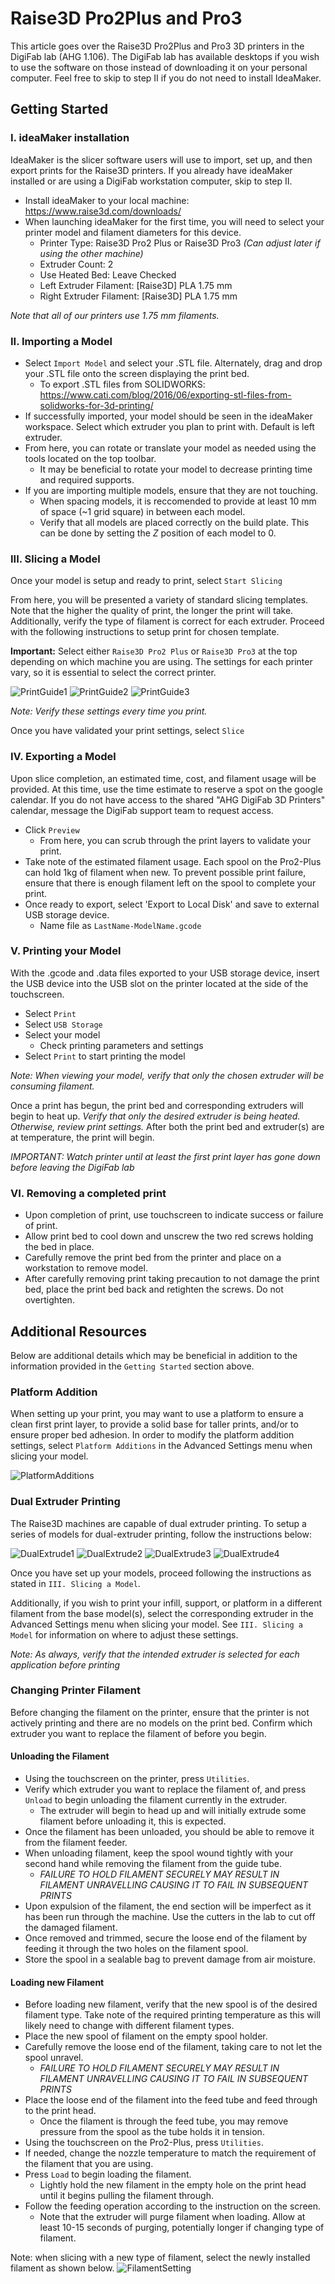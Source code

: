 # Raise3D Pro2Plus and Pro3

This article goes over the Raise3D Pro2Plus and Pro3 3D printers in the DigiFab lab (AHG 1.106). The DigiFab lab has available desktops if you wish to use the software on those instead of downloading it on your personal computer. Feel free to skip to step II if you do not need to install IdeaMaker.

## Getting Started

### I. ideaMaker installation

IdeaMaker is the slicer software users will use to import, set up, and then export prints for the Raise3D printers. If you already have ideaMaker installed or are using a DigiFab workstation computer, skip to step II.

+ Install ideaMaker to your local machine: https://www.raise3d.com/downloads/
+ When launching ideaMaker for the first time, you will need to select your printer model and filament diameters for this device.
  - Printer Type: Raise3D Pro2 Plus or Raise3D Pro3 *(Can adjust later if using the other machine)*
  - Extruder Count: 2
  - Use Heated Bed: Leave Checked
  - Left Extruder Filament: \[Raise3D\] PLA 1.75 mm
  - Right Extruder Filament: \[Raise3D\] PLA 1.75 mm

*Note that all of our printers use 1.75 mm filaments.*

### II. Importing a Model

+ Select `Import Model` and select your .STL file. Alternately, drag and drop your .STL file onto the screen displaying the print bed.
  - To export .STL files from SOLIDWORKS: https://www.cati.com/blog/2016/06/exporting-stl-files-from-solidworks-for-3d-printing/
+ If successfully imported, your model should be seen in the ideaMaker workspace. Select which extruder you plan to print with. Default is left extruder. 
+ From here, you can rotate or translate your model as needed using the tools located on the top toolbar.
  - It may be beneficial to rotate your model to decrease printing time and required supports.
+ If you are importing multiple models, ensure that they are not touching.
  - When spacing models, it is reccomended to provide at least 10 mm of space (~1 grid square) in between each model.
  - Verify that all models are placed correctly on the build plate. This can be done by setting the *Z* position of each model to 0.

### III. Slicing a Model

Once your model is setup and ready to print, select `Start Slicing`

From here, you will be presented a variety of standard slicing templates. Note that the higher the quality of print, the longer the print will take. Additionally, verify the type of filament is correct for each extruder. Proceed with the following instructions to setup print for chosen template.

**Important:** Select either `Raise3D Pro2 Plus` or `Raise3D Pro3` at the top depending on which machine you are using. The settings for each printer vary, so it is essential
to select the correct printer.

![PrintGuide1](https://user-images.githubusercontent.com/87148770/134209686-c060927a-1234-4537-8033-d27104fe2304.jpg)
![PrintGuide2](https://user-images.githubusercontent.com/87148770/134209697-2ea44c09-4b9a-4d44-a641-cf6eb73d6fc4.jpg)
![PrintGuide3](https://user-images.githubusercontent.com/87148770/134209699-617aeaa2-6555-40da-92c3-345d54362bce.jpg)


*Note: Verify these settings every time you print.*



Once you have validated your print settings, select `Slice`

### IV. Exporting a Model

Upon slice completion, an estimated time, cost, and filament usage will be provided. At this time, use the time estimate to reserve a spot on the google calendar. If you do not have access to the shared "AHG DigiFab 3D Printers" calendar, message the DigiFab support team to request access.
+ Click `Preview`
  - From here, you can scrub through the print layers to validate your print.
+ Take note of the estimated filament usage. Each spool on the Pro2-Plus can hold 1kg of filament when new. To prevent possible print failure, ensure that there is enough filament left on the spool to complete your print.
+ Once ready to export, select 'Export to Local Disk' and save to external USB storage device.
  - Name file as `LastName-ModelName.gcode`

### V. Printing your Model

With the .gcode and .data files exported to your USB storage device, insert the USB device into the USB slot on the printer located at the side of the touchscreen.
+ Select `Print`
+ Select `USB Storage`
+ Select your model
  - Check printing parameters and settings
+ Select `Print` to start printing the model

*Note: When viewing your model, verify that only the chosen extruder will be consuming filament.*

Once a print has begun, the print bed and corresponding extruders will begin to heat up. *Verify that only the desired extruder is being heated. Otherwise, review print settings.*
After both the print bed and extruder(s) are at temperature, the print will begin. 

*IMPORTANT: Watch printer until at least the first print layer has gone down before leaving the DigiFab lab*

### VI. Removing a completed print

+ Upon completion of print, use touchscreen to indicate success or failure of print.
+ Allow print bed to cool down and unscrew the two red screws holding the bed in place.
+ Carefully remove the print bed from the printer and place on a workstation to remove model.
+ After carefully removing print taking precaution to not damage the print bed, place the print bed back and retighten the screws. Do not overtighten.


## Additional Resources

Below are additional details which may be beneficial in addition to the information provided in the `Getting Started` section above.

### Platform Addition

When setting up your print, you may want to use a platform to ensure a clean first print layer, to provide a solid base for taller prints, and/or to ensure proper bed adhesion. In order to modify the platform addition settings, select `Platform Additions` in the Advanced Settings menu when slicing your model.

![PlatformAdditions](https://user-images.githubusercontent.com/87148770/134209618-1f79026e-d506-4398-8cf4-ffeb83d88d14.jpg)


### Dual Extruder Printing

The Raise3D machines are capable of dual extruder printing. To setup a series of models for dual-extruder printing, follow the instructions below:

![DualExtrude1](https://user-images.githubusercontent.com/87148770/134209544-8c6ddaba-d701-4a97-9d0d-b311a53b9598.jpg)
![DualExtrude2](https://user-images.githubusercontent.com/87148770/134209559-34f16259-77ff-427b-beee-27ebd34b71ca.jpg)
![DualExtrude3](https://user-images.githubusercontent.com/87148770/134209568-3f73712f-e20b-451f-84ce-00eee745e36d.jpg)
![DualExtrude4](https://user-images.githubusercontent.com/87148770/134209571-15fb3e29-a92e-485f-9163-f2dfc1c27257.jpg)

Once you have set up your models, proceed following the instructions as stated in `III. Slicing a Model`.

Additionally, if you wish to print your infill, support, or platform in a different filament from the base model(s), select the corresponding extruder in the Advanced Settings menu when slicing your model. See `III. Slicing a Model` for information on where to adjust these settings.

*Note: As always, verify that the intended extruder is selected for each application before printing*

### Changing Printer Filament

Before changing the filament on the printer, ensure that the printer is not actively printing and there are no models on the print bed. Confirm which extruder you want to replace the filament of before you begin.

#### Unloading the Filament

+ Using the touchscreen on the printer, press `Utilities`.
+ Verify which extruder you want to replace the filament of, and press `Unload` to begin unloading the filament currently in the extruder.
  - The extruder will begin to head up and will initially extrude some filament before unloading it, this is expected.
+ Once the filament has been unloaded, you should be able to remove it from the filament feeder. 
+ When unloading filament, keep the spool wound tightly with your second hand while removing the filament from the guide tube.
  - *FAILURE TO HOLD FILAMENT SECURELY MAY RESULT IN FILAMENT UNRAVELLING CAUSING IT TO FAIL IN SUBSEQUENT PRINTS*
+ Upon expulsion of the filament, the end section will be imperfect as it has been run through the machine. Use the cutters in the lab to cut off the damaged filament.
+ Once removed and trimmed, secure the loose end of the filament by feeding it through the two holes on the filament spool.
+ Store the spool in a sealable bag to prevent damage from air moisture.

#### Loading new Filament

+ Before loading new filament, verify that the new spool is of the desired filament type. Take note of the required printing temperature as this will likely need to change with different filament types.
+ Place the new spool of filament on the empty spool holder.
+ Carefully remove the loose end of the filament, taking care to not let the spool unravel.
  - *FAILURE TO HOLD FILAMENT SECURELY MAY RESULT IN FILAMENT UNRAVELLING CAUSING IT TO FAIL IN SUBSEQUENT PRINTS*
+ Place the loose end of the filament into the feed tube and feed through to the print head.
  - Once the filament is through the feed tube, you may remove pressure from the spool as the tube holds it in tension.
+ Using the touchscreen on the Pro2-Plus, press `Utilities`.
+ If needed, change the nozzle temperature to match the requirement of the filament that you are using.
+ Press `Load` to begin loading the filament.
  - Lightly hold the new filament in the empty hole on the print head until it begins pulling the filament through.
+ Follow the feeding operation according to the instruction on the screen.
  - Note that the extruder will purge filament when loading. Allow at least 10-15 seconds of purging, potentially longer if changing type of filament.

Note: when slicing with a new type of filament, select the newly installed filament as shown below.
![FilamentSetting](https://user-images.githubusercontent.com/87148770/134211027-8d18bb89-304f-417a-8428-cdb25fef3c40.jpg)


